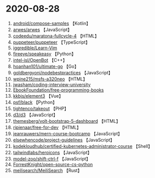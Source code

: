 # 2020-08-28

1. [android/compose-samples](https://github.com/android/compose-samples) 【Kotlin】
2. [arwes/arwes](https://github.com/arwes/arwes) 【JavaScript】
3. [codeedu/maratona-fullcycle-4](https://github.com/codeedu/maratona-fullcycle-4) 【HTML】
4. [puppeteer/puppeteer](https://github.com/puppeteer/puppeteer) 【TypeScript】
5. [iggredible/Learn-Vim](https://github.com/iggredible/Learn-Vim) 
6. [fireeye/speakeasy](https://github.com/fireeye/speakeasy) 【Python】
7. [intel-isl/OpenBot](https://github.com/intel-isl/OpenBot) 【C++】
8. [hoanhan101/ultimate-go](https://github.com/hoanhan101/ultimate-go) 【Go】
9. [goldbergyoni/nodebestpractices](https://github.com/goldbergyoni/nodebestpractices) 【JavaScript】
10. [wpine215/msfs-a320neo](https://github.com/wpine215/msfs-a320neo) 【HTML】
11. [jwasham/coding-interview-university](https://github.com/jwasham/coding-interview-university) 
12. [EbookFoundation/free-programming-books](https://github.com/EbookFoundation/free-programming-books) 
13. [kkbjs/element3](https://github.com/kkbjs/element3) 【Vue】
14. [psf/black](https://github.com/psf/black) 【Python】
15. [tightenco/takeout](https://github.com/tightenco/takeout) 【PHP】
16. [d3/d3](https://github.com/d3/d3) 【JavaScript】
17. [themesberg/volt-bootstrap-5-dashboard](https://github.com/themesberg/volt-bootstrap-5-dashboard) 【HTML】
18. [ripienaar/free-for-dev](https://github.com/ripienaar/free-for-dev) 【HTML】
19. [jeanrauwers/mern-course-bootcamp](https://github.com/jeanrauwers/mern-course-bootcamp) 【JavaScript】
20. [elsewhencode/project-guidelines](https://github.com/elsewhencode/project-guidelines) 【JavaScript】
21. [kodekloudhub/certified-kubernetes-administrator-course](https://github.com/kodekloudhub/certified-kubernetes-administrator-course) 【Shell】
22. [tailwindlabs/heroicons](https://github.com/tailwindlabs/heroicons) 【JavaScript】
23. [model-zoo/shift-ctrl-f](https://github.com/model-zoo/shift-ctrl-f) 【JavaScript】
24. [ForrestKnight/open-source-cs-python](https://github.com/ForrestKnight/open-source-cs-python) 
25. [meilisearch/MeiliSearch](https://github.com/meilisearch/MeiliSearch) 【Rust】
